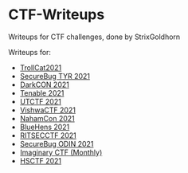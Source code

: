 # CTF-Writeups
Writeups for CTF challenges, done by StrixGoldhorn

Writeups for:
- [TrollCat2021](/TrollCat2021)
- [SecureBug TYR 2021](/SecureBugTYR2021)
- [DarkCON 2021](/DarkCON2021)
- [Tenable 2021](/Tenable2021)
- [UTCTF 2021](/UTCTF2021)
- [VishwaCTF 2021](/VishwaCTF%202021)
- [NahamCon 2021](/NahamCon%202021)
- [BlueHens 2021](/BlueHens%202021)
- [RITSECCTF 2021](/RITSECCTF%202021)
- [SecureBug ODIN 2021](/SecureBugODIN2021)
- [Imaginary CTF (Monthly)](/ImaginaryCTF%202021)
- [HSCTF 2021](/HSCTF%202021)
